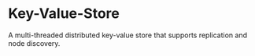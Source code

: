 # Key-Value-Store
A multi-threaded distributed key-value store that supports replication and node discovery.
